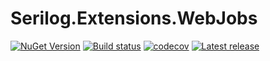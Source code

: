 # Serilog.Extensions.WebJobs

[![NuGet Version](https://img.shields.io/nuget/v/Serilog.Extensions.WebJobs.svg)](https://www.nuget.org/packages/Serilog.Extensions.WebJobs "NuGet Version")
[![Build status](https://ci.appveyor.com/api/projects/status/github/JSkimming/serilog-extensions-webjobs?branch=master&svg=true)](https://ci.appveyor.com/project/JSkimming/serilog-extensions-webjobs "Build status")
[![codecov](https://codecov.io/gh/JSkimming/serilog-extensions-webjobs/branch/master/graph/badge.svg)](https://codecov.io/gh/JSkimming/serilog-extensions-webjobs "Code coverage")
[![Latest release](https://img.shields.io/github/release/JSkimming/serilog-extensions-webjobs.svg)](https://github.com/JSkimming/serilog-extensions-webjobs/releases "Latest release")
<!--[![Coverity Scan Status](https://img.shields.io/coverity/scan/4829.svg)](https://scan.coverity.com/projects/4829 "Coverity Scan Status")-->

